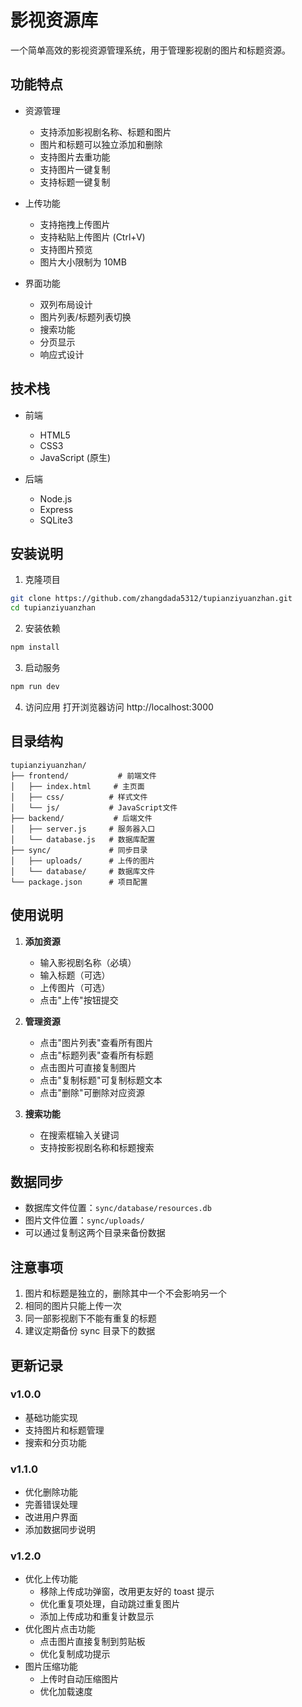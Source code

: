 # 影视资源库

一个简单高效的影视资源管理系统，用于管理影视剧的图片和标题资源。

## 功能特点

- 资源管理
  - 支持添加影视剧名称、标题和图片
  - 图片和标题可以独立添加和删除
  - 支持图片去重功能
  - 支持图片一键复制
  - 支持标题一键复制

- 上传功能
  - 支持拖拽上传图片
  - 支持粘贴上传图片 (Ctrl+V)
  - 支持图片预览
  - 图片大小限制为 10MB

- 界面功能
  - 双列布局设计
  - 图片列表/标题列表切换
  - 搜索功能
  - 分页显示
  - 响应式设计

## 技术栈

- 前端
  - HTML5
  - CSS3
  - JavaScript (原生)
  
- 后端
  - Node.js
  - Express
  - SQLite3

## 安装说明

1. 克隆项目
```bash
git clone https://github.com/zhangdada5312/tupianziyuanzhan.git
cd tupianziyuanzhan
```

2. 安装依赖
```bash
npm install
```

3. 启动服务
```bash
npm run dev
```

4. 访问应用
打开浏览器访问 http://localhost:3000

## 目录结构

```
tupianziyuanzhan/
├── frontend/           # 前端文件
│   ├── index.html     # 主页面
│   ├── css/          # 样式文件
│   └── js/           # JavaScript文件
├── backend/           # 后端文件
│   ├── server.js     # 服务器入口
│   └── database.js   # 数据库配置
├── sync/             # 同步目录
│   ├── uploads/      # 上传的图片
│   └── database/     # 数据库文件
└── package.json      # 项目配置
```

## 使用说明

1. **添加资源**
   - 输入影视剧名称（必填）
   - 输入标题（可选）
   - 上传图片（可选）
   - 点击"上传"按钮提交

2. **管理资源**
   - 点击"图片列表"查看所有图片
   - 点击"标题列表"查看所有标题
   - 点击图片可直接复制图片
   - 点击"复制标题"可复制标题文本
   - 点击"删除"可删除对应资源

3. **搜索功能**
   - 在搜索框输入关键词
   - 支持按影视剧名称和标题搜索

## 数据同步

- 数据库文件位置：`sync/database/resources.db`
- 图片文件位置：`sync/uploads/`
- 可以通过复制这两个目录来备份数据

## 注意事项

1. 图片和标题是独立的，删除其中一个不会影响另一个
2. 相同的图片只能上传一次
3. 同一部影视剧下不能有重复的标题
4. 建议定期备份 sync 目录下的数据

## 更新记录

### v1.0.0
- 基础功能实现
- 支持图片和标题管理
- 搜索和分页功能

### v1.1.0
- 优化删除功能
- 完善错误处理
- 改进用户界面
- 添加数据同步说明 

### v1.2.0
- 优化上传功能
  - 移除上传成功弹窗，改用更友好的 toast 提示
  - 优化重复项处理，自动跳过重复图片
  - 添加上传成功和重复计数显示
- 优化图片点击功能
  - 点击图片直接复制到剪贴板
  - 优化复制成功提示
- 图片压缩功能
  - 上传时自动压缩图片
  - 优化加载速度 